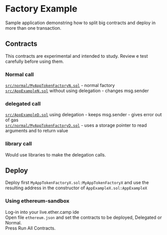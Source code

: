 # Factory Example
Sample application demonstring how to split big contracts and deploy in more than one transaction.  

## Contracts  
This contracts are experimental and intended to study. Review e test carefully before using them.  
  
### Normal call    
[`src/normal/MyAppTokenFactoryN.sol`](https://github.com/ethereans/factory-example/blob/master/contracts/src/normal/MyAppTokenFactoryN.sol) - normal factory    
[`src/AppExampleN.sol`](https://github.com/ethereans/factory-example/blob/master/contracts/src/AppExampleN.sol#L22) without using delegation - changes msg.sender   

### delegated call    
[`src/AppExampleD.sol`](https://github.com/ethereans/factory-example/blob/master/contracts/src/AppExampleD.sol#L27) using delegation - keeps msg.sender - gives error out of gas  
[`src/normal/MyAppTokenFactoryD.sol`](https://github.com/ethereans/factory-example/blob/master/contracts/src/delegated/MyAppTokenFactoryD.sol) - uses a storage pointer to read arguments and to return value  

### library call    
Would use libraries to make the delegation calls.
  
## Deploy   
Deploy first `MyAppTokenFactoryX.sol:MyAppTokenFactoryX` and use the resulting address in the constructor of `AppExampleX.sol:AppExampleX`
  
### Using ethereum-sandbox 
Log-in into your live.ether.camp ide  
Open file `ethereum.json` and set the contracts to be deployed, Delegated or Normal.  
Press Run All Contracts.    
